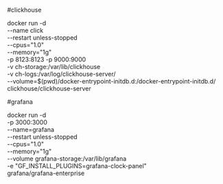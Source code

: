 #clickhouse

docker run -d \
--name click \
--restart unless-stopped \
--cpus="1.0" \
--memory="1g" \
-p 8123:8123 -p 9000:9000 \
-v ch-storage:/var/lib/clickhouse \
-v ch-logs:/var/log/clickhouse-server/ \
--volume=$(pwd)/docker-entrypoint-initdb.d:/docker-entrypoint-initdb.d/
clickhouse/clickhouse-server


#grafana

docker run -d \
-p 3000:3000 \
--name=grafana \
--restart unless-stopped \
--cpus="1.0" \
--memory="1g" \
--volume grafana-storage:/var/lib/grafana \
-e "GF_INSTALL_PLUGINS=grafana-clock-panel" \
grafana/grafana-enterprise